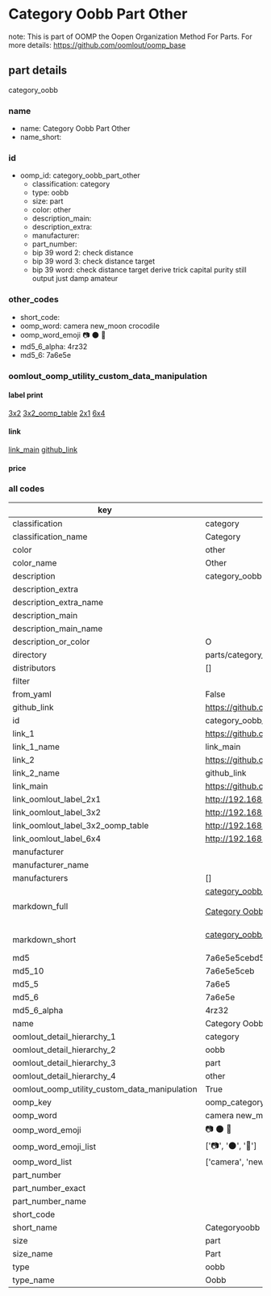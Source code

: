 # Category Oobb Part Other  

note: This is part of OOMP the Oopen Organization Method For Parts. For more details: https://github.com/oomlout/oomp_base

##  part details



category_oobb

### name
* name: Category Oobb Part Other
* name_short: 
### id
* oomp_id: category_oobb_part_other
  * classification: category
  * type: oobb
  * size: part
  * color: other
  * description_main: 
  * description_extra: 
  * manufacturer: 
  * part_number: 
  * bip 39 word 2: check distance
  * bip 39 word 3: check distance target
  * bip 39 word: check distance target derive trick capital purity still output just damp amateur

### other_codes
* short_code: 
* oomp_word: camera new_moon crocodile
* oomp_word_emoji :camera: :new_moon: :crocodile:
* md5_6_alpha: 4rz32
* md5_6: 7a6e5e






### oomlout_oomp_utility_custom_data_manipulation
#### label print
[3x2](http://192.168.1.245:1112/?label=oomp%204rz32)
[3x2_oomp_table](http://192.168.1.107:1112/?label=oomp%204rz32)
[2x1](http://192.168.1.242:1112/?label=oomp%204rz32)
[6x4](http://192.168.1.55:1112/?label=oomp%204rz32)    

#### link

[link_main](https://github.com/oomlout/oomlout_oomp_current_version_messy/tree/main/parts/category_oobb_part_other) [github_link](https://github.com/oomlout/oomlout_oomp_part_src/tree/main/parts/category_oobb_part_other)                             

#### price







### all codes 
| key | value |  
| --- | --- |  
| classification | category |  
| classification_name | Category |  
| color | other |  
| color_name | Other |  
| description | category_oobb |  
| description_extra |  |  
| description_extra_name |  |  
| description_main |  |  
| description_main_name |  |  
| description_or_color | O  |  
| directory | parts/category_oobb_part_other |  
| distributors | [] |  
| filter |  |  
| from_yaml | False |  
| github_link | https://github.com/oomlout/oomlout_oomp_part_src/tree/main/parts/category_oobb_part_other |  
| id | category_oobb_part_other |  
| link_1 | https://github.com/oomlout/oomlout_oomp_current_version_messy/tree/main/parts/category_oobb_part_other |  
| link_1_name | link_main |  
| link_2 | https://github.com/oomlout/oomlout_oomp_part_src/tree/main/parts/category_oobb_part_other |  
| link_2_name | github_link |  
| link_main | https://github.com/oomlout/oomlout_oomp_current_version_messy/tree/main/parts/category_oobb_part_other |  
| link_oomlout_label_2x1 | http://192.168.1.242:1112/?label=oomp%204rz32 |  
| link_oomlout_label_3x2 | http://192.168.1.245:1112/?label=oomp%204rz32 |  
| link_oomlout_label_3x2_oomp_table | http://192.168.1.107:1112/?label=oomp%204rz32 |  
| link_oomlout_label_6x4 | http://192.168.1.55:1112/?label=oomp%204rz32 |  
| manufacturer |  |  
| manufacturer_name |  |  
| manufacturers | [] |  
| markdown_full | [category_oobb_part_other](https://github.com/oomlout/oomlout_oomp_current_version_messy/tree/main/parts/category_oobb_part_other)<br>[](https://github.com/oomlout/oomlout_oomp_current_version_messy/tree/main/parts/category_oobb_part_other)<br>[Category Oobb Part Other](https://github.com/oomlout/oomlout_oomp_current_version_messy/tree/main/parts/category_oobb_part_other)<br><br> |  
| markdown_short | [category_oobb_part_other](https://github.com/oomlout/oomlout_oomp_current_version_messy/tree/main/parts/category_oobb_part_other)<br><br> |  
| md5 | 7a6e5e5cebd5d5c8887433b7bbcfe938 |  
| md5_10 | 7a6e5e5ceb |  
| md5_5 | 7a6e5 |  
| md5_6 | 7a6e5e |  
| md5_6_alpha | 4rz32 |  
| name | Category Oobb Part Other |  
| oomlout_detail_hierarchy_1 | category |  
| oomlout_detail_hierarchy_2 | oobb |  
| oomlout_detail_hierarchy_3 | part |  
| oomlout_detail_hierarchy_4 | other |  
| oomlout_oomp_utility_custom_data_manipulation | True |  
| oomp_key | oomp_category_oobb_part_other |  
| oomp_word | camera new_moon crocodile |  
| oomp_word_emoji | :camera: :new_moon: :crocodile: |  
| oomp_word_emoji_list | [':camera:', ':new_moon:', ':crocodile:'] |  
| oomp_word_list | ['camera', 'new_moon', 'crocodile'] |  
| part_number |  |  
| part_number_exact |  |  
| part_number_name |  |  
| short_code |  |  
| short_name | Categoryoobb |  
| size | part |  
| size_name | Part |  
| type | oobb |  
| type_name | Oobb |  
